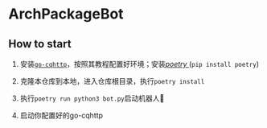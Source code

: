 # ArchPackageBot

## How to start

1. 安装[`go-cqhttp`](https://github.com/Mrs4s/go-cqhttp)，按照其教程配置好环境；安装[*poetry*  ](https://python-poetry.org/)(`pip install poetry`)
2. 克隆本仓库到本地，进入仓库根目录，执行`poetry install`

3. 执行`poetry run python3 bot.py`启动机器人🤖️
4. 启动你配置好的go-cqhttp